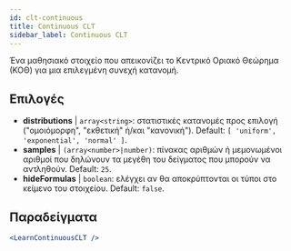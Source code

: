 ```yaml
---
id: clt-continuous
title: Continuous CLT
sidebar_label: Continuous CLT
---
```


Ένα μαθησιακό στοιχείο που απεικονίζει το Κεντρικό Οριακό Θεώρημα (ΚΟΘ) για μια επιλεγμένη συνεχή κατανομή.

## Επιλογές

* __distributions__ | `array<string>`: στατιστικές κατανομές προς επιλογή ("ομοιόμορφη", "εκθετική" ή/και "κανονική"). Default: `[
  'uniform',
  'exponential',
  'normal'
]`.
* __samples__ | `(array<number>|number)`: πίνακας αριθμών ή μεμονωμένοι αριθμοί που δηλώνουν τα μεγέθη του δείγματος που μπορούν να αντληθούν. Default: `25`.
* __hideFormulas__ | `boolean`: ελέγχει αν θα αποκρύπτονται οι τύποι στο κείμενο του στοιχείου. Default: `false`.


## Παραδείγματα

```jsx live
<LearnContinuousCLT />
```


